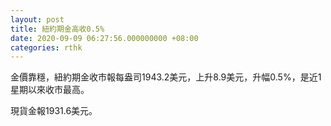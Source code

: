 ```yaml
---
layout: post
title: 紐約期金高收0.5%
date: 2020-09-09 06:27:56.000000000 +08:00
categories: rthk
---
```


金價靠穩，紐約期金收市報每盎司1943.2美元，上升8.9美元，升幅0.5%，是近1星期以來收市最高。

現貨金報1931.6美元。
